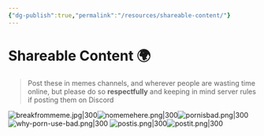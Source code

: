 ```yaml
---
{"dg-publish":true,"permalink":"/resources/shareable-content/"}
---
```


# Shareable Content 🌍️

> Post these in memes channels, and wherever people are wasting time online, but please do so **respectfully** and keeping in mind server rules if posting them on Discord

![breakfrommeme.jpg|300](/img/user/images/breakfrommeme.jpg)![nomemehere.png|300](/img/user/images/nomemehere.png)![pornisbad.png|300](/img/user/images/pornisbad.png)
![why-porn-use-bad.png|300](/img/user/images/why-porn-use-bad.png)
![postis.png|300](/img/user/images/postis.png)![postit.png|300](/img/user/images/postit.png)